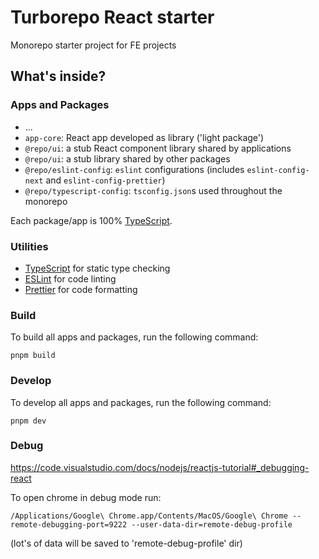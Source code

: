 # Turborepo React starter

Monorepo starter project for FE projects

## What's inside?

### Apps and Packages

- ...
- `app-core`: React app developed as library ('light package')
- `@repo/ui`: a stub React component library shared by applications
- `@repo/ui`: a stub library shared by other packages
- `@repo/eslint-config`: `eslint` configurations (includes `eslint-config-next` and `eslint-config-prettier`)
- `@repo/typescript-config`: `tsconfig.json`s used throughout the monorepo

Each package/app is 100% [TypeScript](https://www.typescriptlang.org/).

### Utilities

- [TypeScript](https://www.typescriptlang.org/) for static type checking
- [ESLint](https://eslint.org/) for code linting
- [Prettier](https://prettier.io) for code formatting

### Build

To build all apps and packages, run the following command:

```
pnpm build
```

### Develop

To develop all apps and packages, run the following command:

```
pnpm dev
```

### Debug

https://code.visualstudio.com/docs/nodejs/reactjs-tutorial#_debugging-react

To open chrome in debug mode run:

```
/Applications/Google\ Chrome.app/Contents/MacOS/Google\ Chrome --remote-debugging-port=9222 --user-data-dir=remote-debug-profile
```

(lot's of data will be saved to 'remote-debug-profile' dir)
